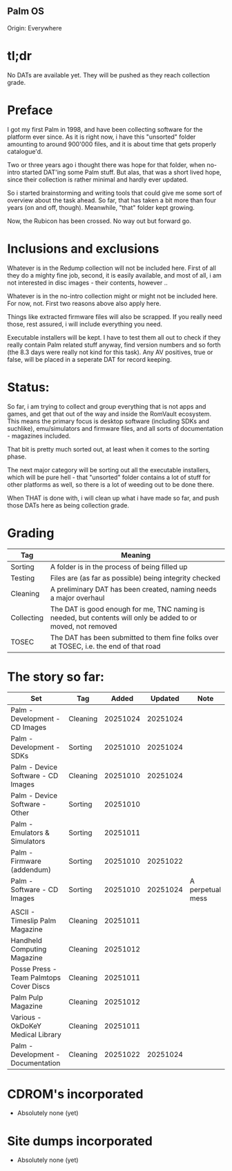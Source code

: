## Palm OS
Origin: Everywhere

# tl;dr
No DATs are available yet. They will be pushed as they reach collection grade.

# Preface
I got my first Palm in 1998, and have been collecting software for the platform ever since. As it is right now, i have this "unsorted" folder amounting to around 900'000 files, and it is about time that gets properly catalogue'd.

Two or three years ago i thought there was hope for that folder, when no-intro started DAT'ing some Palm stuff. But alas, that was a short lived hope, since their collection is rather minimal and hardly ever updated.

So i started brainstorming and writing tools that could give me some sort of overview about the task ahead. So far, that has taken a bit more than four years (on and off, though). Meanwhile, "that" folder kept growing.

Now, the Rubicon has been crossed. No way out but forward go.

# Inclusions and exclusions
Whatever is in the Redump collection will not be included here. First of all they do a mighty fine job, second, it is easily available, and most of all, i am not interested in disc images - their contents, however ..

Whatever is in the no-intro collection might or might not be included here. For now, not. First two reasons above also apply here.

Things like extracted firmware files will also be scrapped. If you really need those, rest assured, i will include everything you need.

Executable installers will be kept. I have to test them all out to check if they really contain Palm related stuff anyway, find version numbers and so forth (the 8.3 days were really not kind for this task). Any AV positives, true or false, will be placed in a seperate DAT for record keeping.

# Status:
So far, i am trying to collect and group everything that is not apps and games, and get that out of the way and inside the RomVault ecosystem. This means the primary focus is desktop software (including SDKs and suchlike), emu/simulators and firmware files, and all sorts of documentation - magazines included.

That bit is pretty much sorted out, at least when it comes to the sorting phase.

The next major category will be sorting out all the executable installers, which will be pure hell - that "unsorted" folder contains a lot of stuff for other platforms as well, so there is a lot of weeding out to be done there.

When THAT is done with, i will clean up what i have made so far, and push those DATs here as being collection grade.

# Grading
| Tag | Meaning |
| --- | ------- |
| Sorting | A folder is in the process of being filled up |
| Testing | Files are (as far as possible) being integrity checked |
| Cleaning | A preliminary DAT has been created, naming needs a major overhaul |
| Collecting | The DAT is good enough for me, TNC naming is needed, but contents will only be added to or moved, not removed |
| TOSEC | The DAT has been submitted to them fine folks over at TOSEC, i.e. the end of that road |

# The story so far:

| Set | Tag | Added | Updated | Note |
| --- | --- | ----- | ------- | ---- |
| Palm - Development - CD Images | Cleaning | 20251024 | 20251024 |
| Palm - Development - SDKs | Sorting | 20251010 | 20251024 |
| Palm - Device Software - CD Images | Cleaning | 20251010 | 20251024 |
| Palm - Device Software - Other | Sorting | 20251010 | |
| Palm - Emulators & Simulators | Sorting | 20251011 | |
| Palm - Firmware (addendum) | Sorting | 20251010 | 20251022 |
| Palm - Software - CD Images | Sorting | 20251010 | 20251024 | A perpetual mess
| | | | |
| ASCII - Timeslip Palm Magazine | Cleaning | 20251011 | |
| Handheld Computing Magazine | Cleaning | 20251012 | |
| Posse Press - Team Palmtops Cover Discs | Cleaning | 20251011 | |
| Palm Pulp Magazine | Cleaning | 20251012 | |
| Various - OkDoKeY Medical Library | Cleaning | 20251011 | |
| Palm - Development - Documentation | Cleaning | 20251022 | 20251024 |

# CDROM's incorporated
- Absolutely none (yet)

# Site dumps incorporated
- Absolutely none (yet)

